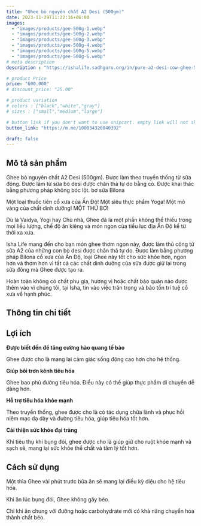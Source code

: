 ```yaml
---
title: "Ghee bò nguyên chất A2 Desi (500gm)"
date: 2023-11-29T11:22:16+06:00
images: 
  - "images/products/gee-500g-1.webp"
  - "images/products/gee-500g-2.webp"
  - "images/products/gee-500g-3.webp"
  - "images/products/gee-500g-4.webp"
  - "images/products/gee-500g-5.webp"
  - "images/products/gee-500g-6.webp"
# meta description
description : "https://ishalife.sadhguru.org/in/pure-a2-desi-cow-ghee-500gm-made-traditionally-from-curd-made-from-grass-fed-free-grazing-desi-cows-milk-extracted-using-non-exploitative-methods-bilona-ghee"

# product Price
price: "600.000"
# discount_price: "25.00"

# product variation
# colors : ["black","white","gray"]
# sizes : ["small","medium","large"]

# button link if you don't want to use snipcart. empty link will not show button
button_link: "https://m.me/100034326040392"

draft: false
---
```

<b><h2>Mô tả sản phẩm</h2></b>

Ghee bò nguyên chất A2 Desi (500gm). Được làm theo truyền thống từ sữa đông. Được làm từ sữa bò desi được chăn thả tự do bằng cỏ. Được khai thác bằng phương pháp không bóc lột. bơ sữa Bilona

Một loại thuốc tiên cổ xưa của Ấn Độ! Một siêu thực phẩm Yoga! Một mỏ vàng của chất dinh dưỡng! MỘT THỨ BƠ!

Dù là Vaidya, Yogi hay Chủ nhà, Ghee đã là một phần không thể thiếu trong mọi liều lượng, chế độ ăn kiêng và món ngon của tiểu lục địa Ấn Độ kể từ thời xa xưa.

Isha Life mang đến cho bạn món ghee thơm ngon này, được làm thủ công từ sữa A2 của những con bò desi được chăn thả tự do. Được làm bằng phương pháp Bilona cổ xưa của Ấn Độ, loại Ghee này tốt cho sức khỏe hơn, ngon hơn và thơm hơn vì tất cả các chất dinh dưỡng của sữa được giữ lại trong sữa đông mà Ghee được tạo ra.

Hoàn toàn không có chất phụ gia, hương vị hoặc chất bảo quản nào được thêm vào vì chúng tôi, tại Isha, tin vào việc trân trọng và bảo tồn trí tuệ cổ xưa về hạnh phúc.

<b><h2>Thông tin chi tiết</h2></b>

<b><h2>Lợi ích</h2></b>

<b>Được biết đến để tăng cường hào quang tế bào</b>

Ghee được cho là mang lại cảm giác sống động cao hơn cho hệ thống.

<b>Giúp bôi trơn kênh tiêu hóa</b>

Ghee bao phủ đường tiêu hóa. Điều này có thể giúp thực phẩm di chuyển dễ dàng hơn.

<b>Hỗ trợ tiêu hóa khỏe mạnh</b>

Theo truyền thống, ghee được cho là có tác dụng chữa lành và phục hồi niêm mạc dạ dày và đường tiêu hóa, giúp tiêu hóa tốt hơn.

<b>Cải thiện sức khỏe đại tràng</b>

Khi tiêu thụ khi bụng đói, ghee được cho là giúp giữ cho ruột khỏe mạnh và sạch sẽ, mang lại sức khỏe thể chất và tâm lý tốt hơn.

<b><h2>Cách sử dụng</h2></b>

Một thìa Ghee vài phút trước bữa ăn sẽ mang lại điều kỳ diệu cho hệ tiêu hóa.

Khi ăn lúc bụng đói, Ghee không gây béo.

Chỉ khi ăn chung với đường hoặc carbohydrate mới có khả năng chuyển hóa thành chất béo.

